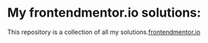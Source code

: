 # My frontendmentor.io solutions:

This repository is a collection of all my solutions.[frontendmentor.io ](https://www.frontendmentor.io/)
